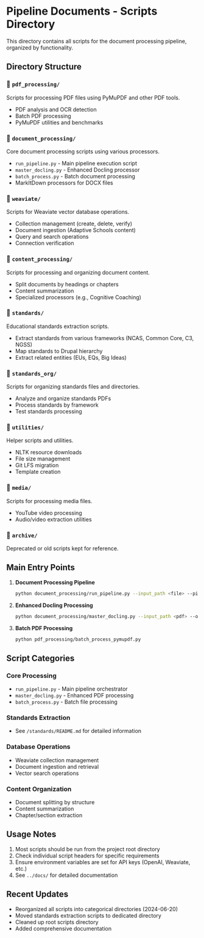 # Pipeline Documents - Scripts Directory

This directory contains all scripts for the document processing pipeline, organized by functionality.

## Directory Structure

### 📁 `pdf_processing/`
Scripts for processing PDF files using PyMuPDF and other PDF tools.
- PDF analysis and OCR detection
- Batch PDF processing
- PyMuPDF utilities and benchmarks

### 📁 `document_processing/`
Core document processing scripts using various processors.
- `run_pipeline.py` - Main pipeline execution script
- `master_docling.py` - Enhanced Docling processor
- `batch_process.py` - Batch document processing
- MarkItDown processors for DOCX files

### 📁 `weaviate/`
Scripts for Weaviate vector database operations.
- Collection management (create, delete, verify)
- Document ingestion (Adaptive Schools content)
- Query and search operations
- Connection verification

### 📁 `content_processing/`
Scripts for processing and organizing document content.
- Split documents by headings or chapters
- Content summarization
- Specialized processors (e.g., Cognitive Coaching)

### 📁 `standards/`
Educational standards extraction scripts.
- Extract standards from various frameworks (NCAS, Common Core, C3, NGSS)
- Map standards to Drupal hierarchy
- Extract related entities (EUs, EQs, Big Ideas)

### 📁 `standards_org/`
Scripts for organizing standards files and directories.
- Analyze and organize standards PDFs
- Process standards by framework
- Test standards processing

### 📁 `utilities/`
Helper scripts and utilities.
- NLTK resource downloads
- File size management
- Git LFS migration
- Template creation

### 📁 `media/`
Scripts for processing media files.
- YouTube video processing
- Audio/video extraction utilities

### 📁 `archive/`
Deprecated or old scripts kept for reference.

## Main Entry Points

1. **Document Processing Pipeline**
   ```bash
   python document_processing/run_pipeline.py --input_path <file> --pipeline_type <type> --output_format <format>
   ```

2. **Enhanced Docling Processing**
   ```bash
   python document_processing/master_docling.py --input_path <pdf> --output_format <format>
   ```

3. **Batch PDF Processing**
   ```bash
   python pdf_processing/batch_process_pymupdf.py
   ```

## Script Categories

### Core Processing
- `run_pipeline.py` - Main pipeline orchestrator
- `master_docling.py` - Enhanced PDF processing
- `batch_process.py` - Batch file processing

### Standards Extraction
- See `/standards/README.md` for detailed information

### Database Operations
- Weaviate collection management
- Document ingestion and retrieval
- Vector search operations

### Content Organization
- Document splitting by structure
- Content summarization
- Chapter/section extraction

## Usage Notes

1. Most scripts should be run from the project root directory
2. Check individual script headers for specific requirements
3. Ensure environment variables are set for API keys (OpenAI, Weaviate, etc.)
4. See `../docs/` for detailed documentation

## Recent Updates

- Reorganized all scripts into categorical directories (2024-06-20)
- Moved standards extraction scripts to dedicated directory
- Cleaned up root scripts directory
- Added comprehensive documentation